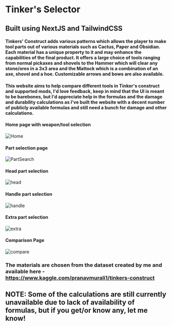 # Tinker's Selector
## Built using NextJS and TailwindCSS
#### Tinkers' Construct adds various patterns which allows the player to make tool parts out of various materials such as Cactus, Paper and Obsidian. Each material has a unique property to it and may enhance the capabilities of the final product. It offers a large choice of tools ranging from normal pickaxes and shovels to the Hammer which will clear any stone/ores in a 3x3 area and the Mattock which is a combination of an axe, shovel and a hoe. Customizable arrows and bows are also available.

#### This website aims to help compare different tools in Tinker's construct and supported mods, I'd love feedback, keep in mind that the UI is meant to be barebones, but I'd appreciate help in the formulas and the damage and durability calculations as I've built the website with a decent number of publicly available formulas and still need a bunch for damage and other calculations.


#### Home page with weapon/tool selection
<img src="../main/readme/Home.png" alt="Home">

#### Part selection page
<img src="../main/readme/partSearch.png" alt="PartSearch">

#### Head part selection
<img src="../main/readme/headSelect.png" alt="head">

#### Handle part selection
<img src="../main/readme/handleSelect.png" alt="handle">

#### Extra part selection
<img src="../main/readme/ExtraSelect.png" alt="extra">

#### Comparison Page
<img src="../main/readme/compared.png" alt="compare">

### The materials are chosen from the dataset created by me and available here - https://www.kaggle.com/pranavmurali1/tinkers-construct
## NOTE: Some of the calculations are still currently unavailable due to lack of availability of formulas, but if you get/or know any, let me know!

